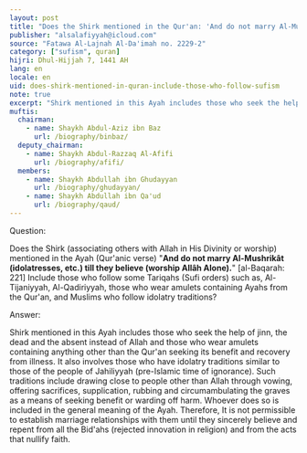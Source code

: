 ```yaml
---
layout: post
title: "Does the Shirk mentioned in the Qur'an: 'And do not marry Al-Mushrikât till they believe' include those who follow some Tariqahs (sufi orders) such as Al-Tijaniyyah?"
publisher: "alsalafiyyah@icloud.com"
source: "Fatawa Al-Lajnah Al-Da'imah no. 2229-2"
category: ["sufism", quran]
hijri: Dhul-Hijjah 7, 1441 AH
lang: en
locale: en
uid: does-shirk-mentioned-in-quran-include-those-who-follow-sufism
note: true
excerpt: "Shirk mentioned in this Ayah includes those who seek the help of jinn, the dead and the absent instead of Allah and those who wear amulets containing anything other than the Qur'an seeking its benefit and recovery from illness."
muftis:
  chairman: 
    - name: Shaykh Abdul-Aziz ibn Baz
      url: /biography/binbaz/
  deputy_chairman:
    - name: Shaykh Abdul-Razzaq Al-Afifi
      url: /biography/afifi/
  members: 
    - name: Shaykh Abdullah ibn Ghudayyan
      url: /biography/ghudayyan/
    - name: Shaykh Abdullah ibn Qa'ud
      url: /biography/qaud/
---
```


Question: 

Does the Shirk (associating others with Allah in His Divinity or worship) mentioned in the Ayah (Qur'anic verse) "**And do not marry Al-Mushrikât (idolatresses, etc.) till they believe (worship Allâh Alone).**" [al-Baqarah: 221] Include those who follow some Tariqahs (Sufi orders) such as, Al-Tijaniyyah, Al-Qadiriyyah, those who wear amulets containing Ayahs from the Qur'an, and Muslims who follow idolatry traditions?

Answer:

Shirk mentioned in this Ayah includes those who seek the help of jinn, the dead and the absent instead of Allah and those who wear amulets containing anything other than the Qur'an seeking its benefit and recovery from illness. It also involves those who have idolatry traditions similar to those of the people of Jahiliyyah (pre-Islamic time of ignorance). Such traditions include drawing close to people other than Allah through vowing, offering sacrifices, supplication, rubbing and circumambulating the graves as a means of seeking benefit or warding off harm. Whoever does so is included in the general meaning of the Ayah. Therefore, It is not permissible to establish marriage relationships with them until they sincerely believe and repent from all the Bid'ahs (rejected innovation in religion) and from the acts that nullify faith.
